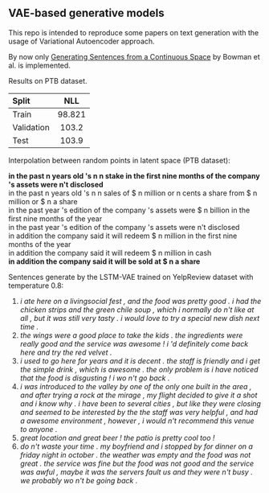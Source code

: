 ## VAE-based generative models

This repo is intended to reproduce some papers
on text generation with the usage of Variational
Autoencoder approach.

By now only  [Generating Sentences from a Continuous Space](https://arxiv.org/abs/1511.06349) by Bowman et al.
is implemented.

Results on PTB dataset.

| Split       | NLL   |
|:------------|:------:|
| Train       | 98.821 |
| Validation  | 103.2 |
| Test        | 103.9 |

Interpolation between random points in latent space (PTB dataset):

**in the past n years old 's n n stake in the first nine months of the company 's assets were n't disclosed**\
in the past n years old 's n n sales of $ n million or n cents a share from $ n million or $ n a share\
in the past year 's edition of the company 's assets were $ n billion in the first nine months of the year\
in the past year 's edition of the company 's assets were n't disclosed\
in addition the company said it will redeem $ n million in the first nine months of the year\
in addition the company said it will redeem $ n million in cash\
**in addition the company said it will be sold at $ n a share**

Sentences generate by the LSTM-VAE trained on YelpReview dataset with
temperature 0.8:

1. *i ate here on a livingsocial fest , and the food was pretty good . 
i had the chicken strips and the green chile soup , which i normally do n't like at all , 
but it was still very tasty . i would love to try a special new dish next time .*
2. *the wings were a good place to take the kids . the ingredients were really 
good and the service was awesome ! i 'd definitely come back here and try the red velvet .*
3. *i used to go here for years and it is decent . the staff is friendly and 
i get the simple drink , which is awesome . the only problem is i have noticed 
that the food is disgusting ! i wo n't go back .*
4. *i was introduced to the valley by one of the only one built in the area , 
and after trying a rock at the mirage , my flight decided to give it a shot and i know why . 
i have been to several cities , but like they were closing and seemed to be interested by the <unk> 
the staff was very helpful , and had a awesome environment , however , 
i would n't recommend this venue to anyone .*
5. *great location and great beer ! the patio is pretty cool too !*
6. *do n't waste your time . my boyfriend and i stopped by for dinner on a friday night in october . 
the weather was empty and the food was not great . the service was fine but the food was not good 
and the service was awful , maybe it was the servers fault us and they were n't busy . 
we probably wo n't be going back .*
